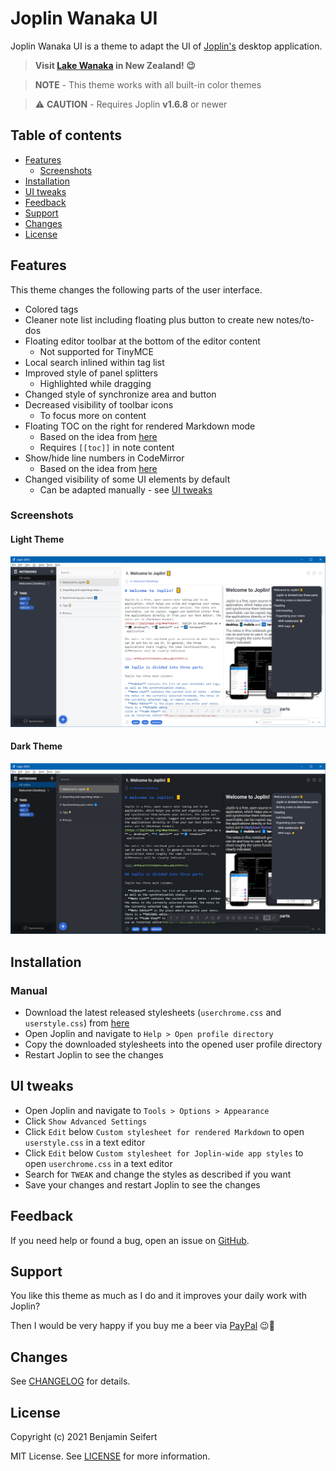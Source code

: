 # Joplin Wanaka UI

Joplin Wanaka UI is a theme to adapt the UI of [Joplin's](https://joplinapp.org/) desktop application.

> **Visit [Lake Wanaka](https://www.newzealand.com/int/lake-wanaka/) in New Zealand! :wink:**

> **NOTE** - This theme works with all built-in color themes

> :warning: **CAUTION** - Requires Joplin **v1.6.8** or newer

## Table of contents

- [Features](#features)
  - [Screenshots](#screenshots)
- [Installation](#installation)
- [UI tweaks](#ui-tweaks)
- [Feedback](#feedback)
- [Support](#support)
- [Changes](#changes)
- [License](#license)

## Features

This theme changes the following parts of the user interface.

- Colored tags
- Cleaner note list including floating plus button to create new notes/to-dos
- Floating editor toolbar at the bottom of the editor content
  - Not supported for TinyMCE
- Local search inlined within tag list
- Improved style of panel splitters
  - Highlighted while dragging
- Changed style of synchronize area and button
- Decreased visibility of toolbar icons
  - To focus more on content
- Floating TOC on the right for rendered Markdown mode
  - Based on the idea from [here](https://discourse.joplinapp.org/t/toc-as-the-sidebar/5979/34)
  - Requires `[[toc]]` in note content
- Show/hide line numbers in CodeMirror
  - Based on the idea from [here](https://discourse.joplinapp.org/t/option-to-show-line-numbers-in-editor/8313/22)
- Changed visibility of some UI elements by default
  - Can be adapted manually - see [UI tweaks](#ui-tweaks)

### Screenshots

#### Light Theme

![Light Theme](./assets/main-light.png)

#### Dark Theme

![Dark Theme](./assets/main-dark.png)

## Installation

### Manual

- Download the latest released stylesheets (`userchrome.css` and `userstyle.css`) from [here](https://github.com/benji300/joplin-wanaka-ui/releases)
- Open Joplin and navigate to `Help > Open profile directory`
- Copy the downloaded stylesheets into the opened user profile directory
- Restart Joplin to see the changes

## UI tweaks

- Open Joplin and navigate to `Tools > Options > Appearance`
- Click `Show Advanced Settings`
- Click `Edit` below `Custom stylesheet for rendered Markdown` to open `userstyle.css` in a text editor
- Click `Edit` below `Custom stylesheet for Joplin-wide app styles` to open `userchrome.css` in a text editor
- Search for `TWEAK` and change the styles as described if you want
- Save your changes and restart Joplin to see the changes

## Feedback

If you need help or found a bug, open an issue on [GitHub](https://github.com/benji300/joplin-wanaka-ui/issues).

## Support

You like this theme as much as I do and it improves your daily work with Joplin?

Then I would be very happy if you buy me a beer via [PayPal](https://www.paypal.com/donate?hosted_button_id=6FHDGK3PTNU22) :wink::beer:

## Changes

See [CHANGELOG](./CHANGELOG.md) for details.

## License

Copyright (c) 2021 Benjamin Seifert

MIT License. See [LICENSE](./LICENSE) for more information.
